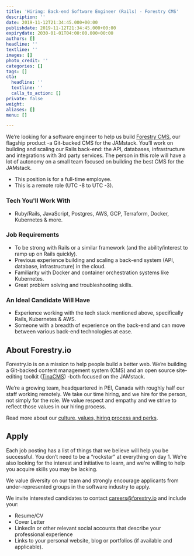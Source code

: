 ```yaml
---
title: 'Hiring: Back-end Software Engineer (Rails) - Forestry CMS'
description: ''
date: 2019-11-12T21:34:45.000+00:00
publishdate: 2019-11-12T21:34:45.000+00:00
expirydate: 2030-01-01T04:00:00.000+00:00
authors: []
headline: ''
textline: ''
images: []
photo_credit: ''
categories: []
tags: []
cta:
  headline: ''
  textline: ''
  calls_to_action: []
private: false
weight: 
aliases: []
menu: []

---
```

We’re looking for a software engineer to help us build [Forestry CMS](https://forestry.io/docs/welcome/ "Forestry CMS Docs"), our flagship product -a Git-backed CMS for the JAMstack. You’ll work on building and scaling our Rails back-end: the API, databases, infrastructure and integrations with 3rd party services. The person in this role will have a lot of autonomy on a small team focused on building the best CMS for the JAMstack.
<!--more-->

* This position is for a full-time employee.
* This is a remote role (UTC -8 to UTC -3).

### Tech You'll Work With

* Ruby/Rails, JavaScript, Postgres, AWS, GCP, Terraform, Docker, Kubernetes & more.

### Job Requirements

* To be strong with Rails or a similar framework (and the ability/interest to ramp up on Rails quickly).
* Previous experience building and scaling a back-end system (API, database, infrastructure) in the cloud.
* Familiarity with Docker and container orchestration systems like Kubernetes.
* Great problem solving and troubleshooting skills.

### An Ideal Candidate Will Have

* Experience working with the tech stack mentioned above, specifically Rails, Kubernetes & AWS.
* Someone with a breadth of experience on the back-end and can move between various back-end technologies at ease.

## About Forestry.io

Forestry.io is on a mission to help people build a better web. We’re building a Git-backed content management system (CMS) and an open source site-editing toolkit ([TinaCMS](https://tinacms.org "TinaCMS")) -both focused on the JAMstack.

We’re a growing team, headquartered in PEI, Canada with roughly half our staff working remotely. We take our time hiring, and we hire for the person, not simply for the role. We value respect and empathy and we strive to reflect those values in our hiring process.

Read more about our [culture, values, hiring process and perks](https://forestry.io/careers).

## Apply

Each job posting has a list of things that we believe will help you be successful. You don’t need to be a “rockstar” at everything on day 1. We're also looking for the interest and initiative to learn, and we're willing to help you acquire skills you may be lacking.

We value diversity on our team and strongly encourage applicants from under-represented groups in the software industry to apply.

We invite interested candidates to contact [careers@forestry.io](mailto:careers@forestry.io) and include your:

* Resume/CV
* Cover Letter
* LinkedIn or other relevant social accounts that describe your professional experience
* Links to your personal website, blog or portfolios (if available and applicable).